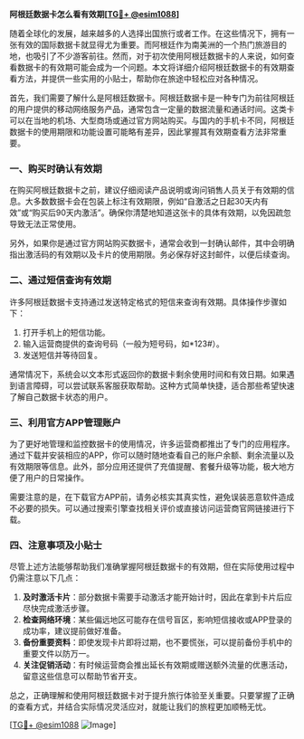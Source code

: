 **阿根廷数据卡怎么看有效期[[TG💪+ @esim1088](https://t.me/s/esim1088)]**

随着全球化的发展，越来越多的人选择出国旅行或者工作。在这些情况下，拥有一张有效的国际数据卡就显得尤为重要。而阿根廷作为南美洲的一个热门旅游目的地，也吸引了不少游客前往。然而，对于初次使用阿根廷数据卡的人来说，如何查看数据卡的有效期可能会成为一个问题。本文将详细介绍阿根廷数据卡的有效期查看方法，并提供一些实用的小贴士，帮助你在旅途中轻松应对各种情况。

首先，我们需要了解什么是阿根廷数据卡。阿根廷数据卡是一种专门为前往阿根廷的用户提供的移动网络服务产品，通常包含一定量的数据流量和通话时间。这类卡可以在当地的机场、大型商场或通过官方网站购买。与国内的手机卡不同，阿根廷数据卡的使用期限和功能设置可能略有差异，因此掌握其有效期查看方法非常重要。

### **一、购买时确认有效期**

在购买阿根廷数据卡之前，建议仔细阅读产品说明或询问销售人员关于有效期的信息。大多数数据卡会在包装上标注有效期限，例如“自激活之日起30天内有效”或“购买后90天内激活”。确保你清楚地知道这张卡的具体有效期，以免因疏忽导致无法正常使用。

另外，如果你是通过官方网站购买数据卡，通常会收到一封确认邮件，其中会明确指出激活码的有效期以及卡片的使用期限。务必保存好这封邮件，以便后续查询。

### **二、通过短信查询有效期**

许多阿根廷数据卡支持通过发送特定格式的短信来查询有效期。具体操作步骤如下：

1. 打开手机上的短信功能。
2. 输入运营商提供的查询号码（一般为短号码，如*123#）。
3. 发送短信并等待回复。

通常情况下，系统会以文本形式返回你的数据卡剩余使用时间和有效日期。如果遇到语言障碍，可以尝试联系客服获取帮助。这种方式简单快捷，适合那些希望快速了解自己数据卡状态的用户。

### **三、利用官方APP管理账户**

为了更好地管理和监控数据卡的使用情况，许多运营商都推出了专门的应用程序。通过下载并安装相应的APP，你可以随时随地查看自己的账户余额、剩余流量以及有效期限等信息。此外，部分应用还提供了充值提醒、套餐升级等功能，极大地方便了用户的日常操作。

需要注意的是，在下载官方APP前，请务必核实其真实性，避免误装恶意软件造成不必要的损失。可以通过搜索引擎查找相关评价或直接访问运营商官网链接进行下载。

### **四、注意事项及小贴士**

尽管上述方法能够帮助我们准确掌握阿根廷数据卡的有效期，但在实际使用过程中仍需注意以下几点：

1. **及时激活卡片**：部分数据卡需要手动激活才能开始计时，因此在拿到卡片后应尽快完成激活步骤。
2. **检查网络环境**：某些偏远地区可能存在信号盲区，影响短信接收或APP登录的成功率，建议提前做好准备。
3. **备份重要资料**：即使发现卡片即将过期，也不要慌张，可以提前备份手机中的重要文件以防万一。
4. **关注促销活动**：有时候运营商会推出延长有效期或赠送额外流量的优惠活动，留意这些信息可以帮助节省开支。

总之，正确理解和使用阿根廷数据卡对于提升旅行体验至关重要。只要掌握了正确的查看方式，并结合实际情况灵活应对，就能让我们的旅程更加顺畅无忧。

[[TG💪+ @esim1088](https://t.me/s/esim1088) ![Image](https://i.postimg.cc/4NQfJmqS/Snipaste-2025-05-13-00-14-12.png)]